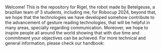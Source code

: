 Welcome! This is the repository for Rigel, the robot made by Betelgeuse, a brazilian team of 3 students, including me, for Robocup 2024, beyond that, we hope that the technologies we have developed
somehow contribute to the advancement of gesture reading technologies, that will be helpful in many areas, specially regarding communication. Moreover, we hope to inspire people all around the world
showing that with due time and commitment your objectives can be achieved. For more technical and general information, please check our handbook: 
